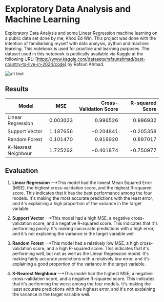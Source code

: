 # Exploratory Data Analysis and Machine Learning
Exploratory Data Analysis and some Linear Regression machine learning on a public data set done by me, Khoo Ed Win. This project was done with the intention of familiarising myself with data analysis, python and machine learning.
This notebook is used for practice and learning purposes. The dataset used in this notebook is publically available via Kaggle at the following
URL: [https://www.kaggle.com/datasets/rafsunahmad/best-country-to-live-in-2024/code] by Rafsun Ahmad.

![alt text](https://imgur.com/mxX2J6y "Total Population by Region")


## Results
| Model               | MSE       | Cross-Validation Score | R-squared Score |
| ------------------- |:---------:| ----------------------:|----------------:|
| Linear Regression   | 0.003023  | 0.996526               | 0.996932        |
| Support Vector      | 1.187656  | -0.204841              | -0.205358       |
| Random Forest       | 0.101470  | 0.916920               | 0.897017        |
| K-Nearest Neighbour | 1.725262  | -0.401874              | -0.750977       |

## Evaluation
1. **Linear Regression**
--*This model had the lowest Mean Squared Error (MSE), the highest cross-validation score, and the highest R-squared score. This indicates that it has the best performance among the four models. It's making the most accurate predictions with the least error, and it's explaining a high proportion of the variance in the target variable.

2. **Support Vector**
--*This model had a high MSE, a negative cross-validation score, and a negative R-squared score. This indicates that it's performing poorly. It's making inaccurate predictions with a high error, and it's not explaining the variance in the target variable well.

3. **Random Forest**
--*This model had a relatively low MSE, a high cross-validation score, and a high R-squared score. This indicates that it's performing well, but not as well as the Linear Regression model. It's making fairly accurate predictions with a relatively low error, and it's explaining a good proportion of the variance in the target variable.

4. **K-Nearest Neighbour**
--*This model had the highest MSE, a negative cross-validation score, and a negative R-squared score. This indicates that it's performing the worst among the four models. It's making the least accurate predictions with the highest error, and it's not explaining the variance in the target variable well.
